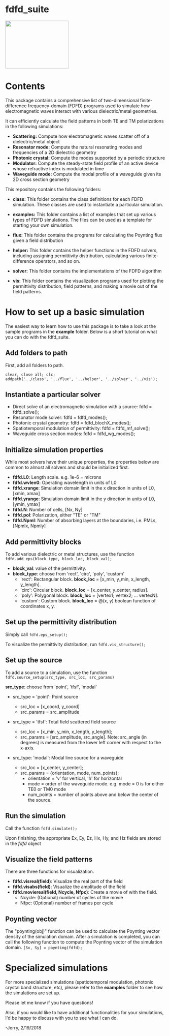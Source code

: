 # fdfd_suite

<img src=https://user-images.githubusercontent.com/34921690/36367280-cfbc8ae8-1506-11e8-98e1-2cc415e2aec4.png width="200" height="150" />

# Contents
This package contains a comprehensive list of two-dimensional finite-difference frequency-domain (FDFD) programs used to simulate how electromagnetic waves interact with various dielectric/metal geometries. 

It can efficiently calculate the field patterns in both TE and TM polarizations in the following simulations: 
* **Scattering:** Compute how electromagnetic waves scatter off of a dielectric/metal object
* **Resonator mode:** Compute the natural resonating modes and frequencies of a 2D dielectric geometry
* **Photonic crystal:** Compute the modes supported by a periodic structure
* **Modulator:** Compute the steady-state field profile of an active device whose refractive index is modulated in time
* **Waveguide mode:** Compute the modal profile of a waveguide given its 2D cross section geometry

This repository contains the following folders: 

* **class:** This folder contains the class definitions for each FDFD simulation. These classes are used to instantiate a particular simulation. 

* **examples:** This folder contains a list of examples that set up various types of FDFD simulations. The files can be used as a template for starting your own simulation. 

* **flux:** This folder contains the programs for calculating the Poynting flux given a field distribution

* **helper:** This folder contains the helper functions in the FDFD solvers, including assigning permittivity distribution, calculating various finite-difference operators, and so on. 

* **solver:** This folder contains the implementations of the FDFD algorithm

* **vis:** This folder contains the visualization programs used for plotting the permittivity distribution, field patterns, and making a movie out of the field patterns. 

# How to set up a basic simulation 
The easiest way to learn how to use this package is to take a look at the sample programs in the **example** folder. Below is a short tutorial on what you can do with the fdfd_suite. 

## Add folders to path
First, add all folders to path. 

```
clear, close all; clc; 
addpath('../class', '../flux', '../helper', '../solver', '../vis'); 
```

## Instantiate a particular solver
* Direct solve of an electromagnetic simulation with a source: fdfd = fdfd_solve(); 
* Resonator mode solver: fdfd = fdfd_modes(); 
* Photonic crystal geometry: fdfd = fdfd_blochX_modes();
* Spatiotemporal modulation of permittivity: fdfd = fdfd_mf_solve(); 
* Waveguide cross section modes: fdfd = fdfd_wg_modes(); 

## Initialize simulation properties
While most solvers have their unique properties, the properties below are common to almost all solvers and should be initialized first. 

* **fdfd.L0**: Length scale. e.g. 1e-6 = microns
* **fdfd.wvlen0**: Operating wavelength in units of L0
* **fdfd.xrange**: Simulation domain limit in the x direction in units of L0, [xmin, xmax]
* **fdfd.yrange**: Simulation domain limit in the y direction in units of L0,  [ymin, ymax]
* **fdfd.N**: Number of cells, [Nx, Ny]
* **fdfd.pol**: Polarization, either "TE" or "TM"
* **fdfd.Npml**: Number of absorbing layers at the boundaries, i.e. PMLs, [Npmlx, Npmly]

## Add permittivity blocks
To add various dielectric or metal structures, use the function 
``` fdfd.add_eps(block_type, block_loc, block_val); ```

* **block_val**: value of the permittivity. 
* **block_type**: choose from 'rect', 'circ', 'poly', 'custom'
  * 'rect': Rectangular block. **block_loc** = [x_min, y_min, x_length, y_length]. 
  * 'circ': Circular block. **block_loc** = [x_center, y_center, radius]. 
  * 'poly': Polygonal block. **block_loc** = [vertex1; vertex2; ... vertexN]. 
  * 'custom': Custom block. **block_loc** = @(x, y) boolean function of coordinates x, y. 
  
## Set up the permittivity distribution
Simply call 
``` fdfd.eps_setup(); ```

To visualize the permittivity distribution, run 
``` fdfd.vis_structure(); ```

## Set up the source
To add a source to a simulation, use the function 
``` fdfd.source_setup(src_type, src_loc, src_params) ```

**src_type**: choose from 'point', 'tfsf', 'modal'

* src_type = 'point': Point source
  * src_loc = [x_coord, y_coord]
  * src_params = src_amplitude
  
* src_type = 'tfsf': Total field scattered field source
  * src_loc = [x_min, y_min, x_length, y_length]; 
  * src_params = [src_amplitude, src_angle]. Note: src_angle (in degrees) is measured from the lower left corner with respect to the x-axis. 

* src_type: 'modal': Modal line source for a waveguide
  * src_loc = [x_center, y_center]; 
  * src_params = {orientation, mode, num_points}; 
    - orientation = 'v' for vertical, 'h' for horizontal
    - mode = order of the waveguide mode. e.g. mode = 0 is for either TE0 or TM0 mode
    - num_points = number of points above and below the center of the source. 

## Run the simulation
Call the function 
``` fdfd.simulate(); ```

Upon finishing, the appropriate Ex, Ey, Ez, Hx, Hy, and Hz fields are stored in the *fdfd* object

## Visualize the field patterns
There are three functions for visualization. 
* **fdfd.visreal(field)**: Visualize the real part of the field
* **fdfd.visabs(field)**: Visualize the amplitude of the field
* **fdfd.moviereal(field, Ncycle, Nfpc)**: Create a movie of with the field. 
  * Ncycle: (Optional) number of cycles of the movie
  * Nfpc: (Optional) number of frames per cycle

## Poynting vector
The "poynting(obj)" function can be used to calculate the Poynting vector density of the simulation domain. After a simulation is completed, you can call the following function to compute the Poynting vector of the simulation domain. 
``` [Sx, Sy] = poynting(fdfd); ``` 


# Specialized simulations 
For more specialized simulations (spatiotemporal modulation, photonic crystal band structure, etc), please refer to the **examples** folder to see how the simulations are set up. 

Please let me know if you have questions! 

Also, if you would like to have additional functionalities for your simulations, I'd be happy to discuss with you to see what I can do. 

-Jerry, 2/19/2018
